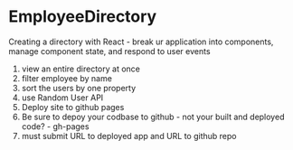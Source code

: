 # EmployeeDirectory

Creating a directory with React - break ur application into components, manage component state, and respond to user events 

1. view an entire directory at once
2. filter employee by name 
3. sort the users by one property 
4. use Random User API 
5. Deploy site to github pages 
6. Be sure to depoy your codbase to github - not your built and deployed code? - gh-pages
7. must submit URL to deployed app and URL to github repo 